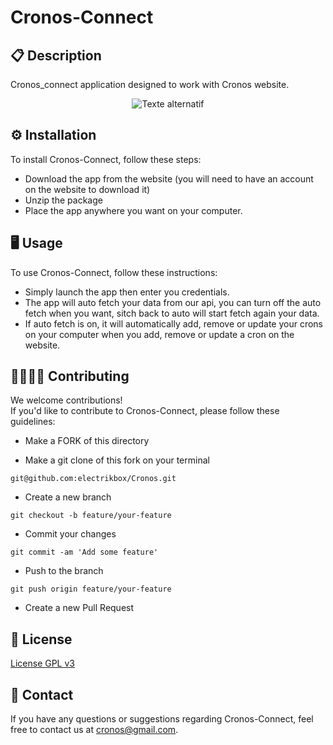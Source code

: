 # Cronos-Connect

## 📋 Description

Cronos_connect application designed to work with Cronos website.

<p align="center">
  <img src="https://i.imgur.com/giCk6b9.png" alt="Texte alternatif">
</p>

## ⚙️ Installation

To install Cronos-Connect, follow these steps:

- Download the app from the website (you will need to have an account on the website to download it)
- Unzip the package
- Place the app anywhere you want on your computer.

## 🖥 Usage

To use Cronos-Connect, follow these instructions:

- Simply launch the app then enter you credentials.
- The app will auto fetch your data from our api, you can turn off the auto fetch when you want, sitch back to auto will start fetch again your data.
- If auto fetch is on, it will automatically add, remove or update your crons on your computer when you add, remove or update a cron on the website.

## 🫱🏻‍🫲🏾 Contributing

We welcome contributions!<br>
If you'd like to contribute to Cronos-Connect, please follow these guidelines:

- Make a FORK of this directory

- Make a git clone of this fork on your terminal
```
git@github.com:electrikbox/Cronos.git
```
- Create a new branch
```
git checkout -b feature/your-feature
```
- Commit your changes
```
git commit -am 'Add some feature'
```
- Push to the branch
```
git push origin feature/your-feature
```
- Create a new Pull Request

## 🧾 License

[License GPL v3](LICENSE)

## 📨 Contact

If you have any questions or suggestions regarding Cronos-Connect, feel free to contact us at cronos@gmail.com.